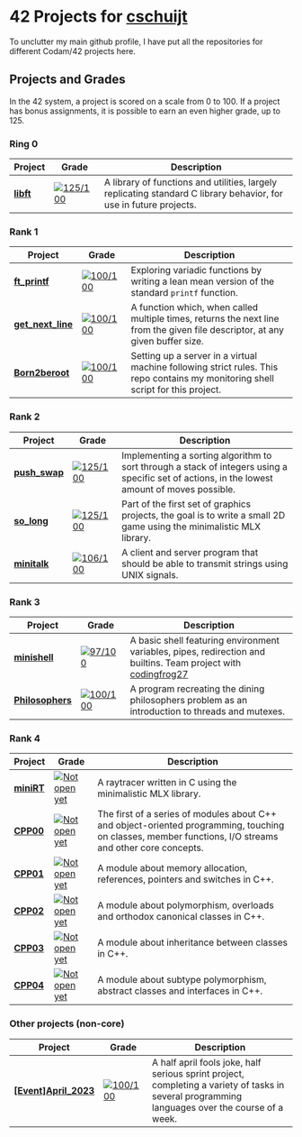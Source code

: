 # 42 Projects for [cschuijt](https://github.com/cschuijt)
To unclutter my main github profile, I have put all the repositories for different Codam/42 projects here.

## Projects and Grades
In the 42 system, a project is scored on a scale from 0 to 100. If a project has bonus assignments, it is possible to earn an even higher grade, up to 125.

### Ring 0
| Project | Grade | Description |
| ------- | ----- | ----------- |
| [**libft**](https://github.com/cschuijt42/libft) | [![125/100](https://badge42.vercel.app/api/v2/cl9h462ml00460gl8kkwan6bt/project/2818084)](https://github.com/cschuijt42/libft) | A library of functions and utilities, largely replicating standard C library behavior, for use in future projects. |


### Rank 1
| Project | Grade | Description |
| ------- | ----- | ----------- |
| [**ft_printf**](https://github.com/cschuijt42/ft_printf) | [![100/100](https://badge42.vercel.app/api/v2/cl9h462ml00460gl8kkwan6bt/project/2843914)](https://github.com/cschuijt42/ft_printf) | Exploring variadic functions by writing a lean mean version of the standard `printf` function. |
| [**get_next_line**](https://github.com/cschuijt42/get_next_line) | [![100/100](https://badge42.vercel.app/api/v2/cl9h462ml00460gl8kkwan6bt/project/2843915)](https://github.com/cschuijt42/get_next_line) | A function which, when called multiple times, returns the next line from the given file descriptor, at any given buffer size. |
| [**Born2beroot**](https://github.com/cschuijt42/born2beroot) | [![100/100](https://badge42.vercel.app/api/v2/cl9h462ml00460gl8kkwan6bt/project/2843913)](https://github.com/cschuijt42/born2beroot) | Setting up a server in a virtual machine following strict rules. This repo contains my monitoring shell script for this project. |

### Rank 2
| Project | Grade | Description |
| ------- | ----- | ----------- |
| [**push_swap**](https://github.com/cschuijt42/push_swap) | [![125/100](https://badge42.vercel.app/api/v2/cl9h462ml00460gl8kkwan6bt/project/2871742)](https://github.com/cschuijt42/push_swap) | Implementing a sorting algorithm to sort through a stack of integers using a specific set of actions, in the lowest amount of moves possible. |
| [**so_long**](https://github.com/cschuijt42/so_long) | [![125/100](https://badge42.vercel.app/api/v2/cl9h462ml00460gl8kkwan6bt/project/2875393)](https://github.com/cschuijt42/so_long) | Part of the first set of graphics projects, the goal is to write a small 2D game using the minimalistic MLX library. |
| [**minitalk**](https://github.com/cschuijt42/minitalk) | [![106/100](https://badge42.vercel.app/api/v2/cl9h462ml00460gl8kkwan6bt/project/2955520)](https://github.com/cschuijt42/minitalk) | A client and server program that should be able to transmit strings using UNIX signals. |

### Rank 3
| Project | Grade | Description |
| ------- | ----- | ----------- |
| [**minishell**](https://github.com/cschuijt42/minishell) | [![97/100](https://badge42.vercel.app/api/v2/cl9h462ml00460gl8kkwan6bt/project/2981263)](https://github.com/cschuijt42/minishell) | A basic shell featuring environment variables, pipes, redirection and builtins. Team project with [codingfrog27](https://github.com/codingfrog27) |
| [**Philosophers**](https://github.com/cschuijt42/philo) | [![100/100](https://badge42.vercel.app/api/v2/cl9h462ml00460gl8kkwan6bt/project/3025643)](https://github.com/cschuijt42/philo) | A program recreating the dining philosophers problem as an introduction to threads and mutexes. |

### Rank 4
| Project | Grade | Description |
| ------- | ----- | ----------- |
| [**miniRT**](https://github.com/cschuijt42/minirt) | [![Not open yet]()](https://github.com/cschuijt42/minirt) | A raytracer written in C using the minimalistic MLX library. |
| [**CPP00**](https://github.com/cschuijt42/cpp00) | [![Not open yet]()](https://github.com/cschuijt42/cpp00) | The first of a series of modules about C++ and object-oriented programming, touching on classes, member functions, I/O streams and other core concepts. |
| [**CPP01**](https://github.com/cschuijt42/cpp01) | [![Not open yet]()](https://github.com/cschuijt42/cpp01) | A module about memory allocation, references, pointers and switches in C++. |
| [**CPP02**](https://github.com/cschuijt42/cpp02) | [![Not open yet]()](https://github.com/cschuijt42/cpp02) | A module about polymorphism, overloads and orthodox canonical classes in C++. |
| [**CPP03**](https://github.com/cschuijt42/cpp03) | [![Not open yet]()](https://github.com/cschuijt42/cpp03) | A module about inheritance between classes in C++. |
| [**CPP04**](https://github.com/cschuijt42/cpp04) | [![Not open yet]()](https://github.com/cschuijt42/cpp04) | A module about subtype polymorphism, abstract classes and interfaces in C++. |


### Other projects (non-core)
| Project | Grade | Description |
| ------- | ----- | ----------- |
| [**[Event]April_2023**](https://github.com/cschuijt42/april_2023_event) | [![100/100](https://badge42.vercel.app/api/v2/cl9h462ml00460gl8kkwan6bt/project/3052663)](https://github.com/cschuijt42/april_2023_event) | A half april fools joke, half serious sprint project, completing a variety of tasks in several programming languages over the course of a week. |
